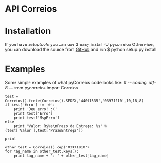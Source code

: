 API Correios
============

Installation
============
If you have _setuptools_ you can use 
    $ easy_install -U pycorreios
Otherwise, you can download the source from [GitHub][git] and run 
    $ python setup.py install

[git]: https://github.com/avelino/pycorreios "PyCorreios"

Examples
========
Some simple examples of what pyCorreios code looks like:
    # -*- coding: utf-8 -*-
    from pycorreios import Correios

    test = Correios().frete(Correios().SEDEX,'44001535','03971010',10,18,8)
    if test['Erro'] != '0':
        print 'Deu erro! :('
        print test['Erro']
        print test['MsgErro']
    else:
        print "Valor: R$%s\nPrazo de Entrega: %s" % (test['Valor'],test['PrazoEntrega'])

    print

    other_test = Correios().cep('03971010')
    for tag_name in other_test.keys():
        print tag_name + ': ' + other_test[tag_name]

